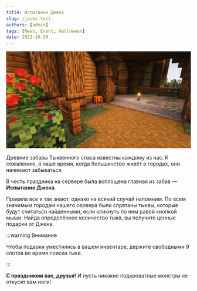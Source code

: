 ```yaml
---
title: Испытание Джека
slug: /jacks-test
authors: [admin]
tags: [News, Event, Halloween]
date: 2023-10-30
---
```


![Тыквенная голова](./img/tikvennaya-golova.jpg)

Древние забавы Тыквенного спаса известны каждому из нас. К сожалению, в наше время, когда большинство живёт в городах, они начинают забываться. 

В честь праздника на сервере была воплощена главная из забав — **Испытание Джека**.

<!-- truncate -->

Правила все и так знают, однако на всякий случай напомним. По всем значимым городам нашего сервера были спрятаны тыквы, которые будут считаться найденными, если кликнуть по ним равой кнопкой мыши. Найдя определённое количество тыкв, вы получите ценные подарки от Джека.

:::warning Внимание

Чтобы подарки уместились в вашем инвентаре, держите свободными 9 слотов во время поиска тыкв.

:::

**С праздником вас, друзья!** И пусть никакие подкроватные монстры не откусят вам ноги! 